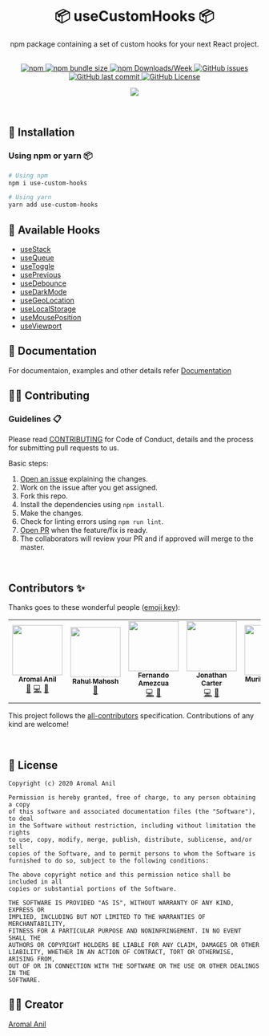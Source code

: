 <div align="center">
    <h1>📦 useCustomHooks 📦</h1>
    <p>npm package containing a set of custom hooks for your next React project.</p>
	<br/>
	<div align="center">
  <a href= "https://www.npmjs.com/package/use-custom-hooks/v/latest">
		<img alt="npm" src="https://img.shields.io/npm/v/use-custom-hooks?style=for-the-badge">
	</a>
	<a href= "https://www.npmjs.com/package/use-custom-hooks/">
		<img alt="npm bundle size" src="https://img.shields.io/bundlephobia/minzip/use-custom-hooks?style=for-the-badge">
	</a>
	<a href= "https://www.npmjs.com/package/use-custom-hooks/">
		<img alt="npm Downloads/Week" src="https://img.shields.io/npm/dw/use-custom-hooks?style=for-the-badge">
	</a>
	<a href="https://github.com/aromalanil/useCustomHooks/issues">
		<img alt="GitHub issues" src="https://img.shields.io/github/issues/aromalanil/useCustomHooks?style=for-the-badge">
	</a>
  <a href="https://github.com/aromalanil/useCustomHooks/commits/master">
    <img alt="GitHub last commit" src="https://img.shields.io/github/last-commit/aromalanil/useCustomHooks?style=for-the-badge">
  </a>
	<a href="https://github.com/aromalanil/useCustomHooks/blob/master/LICENSE">
		<img alt="GitHub License" src="https://img.shields.io/github/license/aromalanil/useCustomHooks?style=for-the-badge">
	</a>
  </br>

<!-- ALL-CONTRIBUTORS-BADGE:START - Do not remove or modify this section -->
<a href="https://github.com/aromalanil/useCustomHooks/graphs/contributors"><img src="https://img.shields.io/badge/all_contributors-5-orange.svg?style=for-the-badge" /></a>
<!-- ALL-CONTRIBUTORS-BADGE:END --> 

  </div>
</div>
<br/>

## 🧰 Installation

### Using npm or yarn 📦

```bash
# Using npm
npm i use-custom-hooks

# Using yarn
yarn add use-custom-hooks
```
## 📘 Available Hooks

- [useStack](https://github.com/aromalanil/useCustomHooks/tree/master/docs#-usestack)
- [useQueue](https://github.com/aromalanil/useCustomHooks/tree/master/docs#-usequeue)
- [useToggle](https://github.com/aromalanil/useCustomHooks/tree/master/docs#-usetoggle)
- [usePrevious](https://github.com/aromalanil/useCustomHooks/tree/master/docs#-useprevious)
- [useDebounce](https://github.com/aromalanil/useCustomHooks/tree/master/docs#-usedebounce)
- [useDarkMode](https://github.com/aromalanil/useCustomHooks/tree/master/docs#-usedarkmode)
- [useGeoLocation](https://github.com/aromalanil/useCustomHooks/tree/master/docs#-usegeolocation)
- [useLocalStorage](https://github.com/aromalanil/useCustomHooks/tree/master/docs#-uselocalstorage)
- [useMousePosition](https://github.com/aromalanil/useCustomHooks/tree/master/docs#-usemouseposition)
- [useViewport](https://github.com/aromalanil/useCustomHooks/tree/master/docs#-usepreview)

## 📄 Documentation
For documentaion, examples and other details refer [Documentation](https://github.com/aromalanil/useCustomHooks/tree/master/docs)


## 🤝🏻 Contributing

### Guidelines 📋
Please read [CONTRIBUTING](https://github.com/aromalanil/useCustomHooks/blob/master/CONTRIBUTING.md) for Code of Conduct, details and the process for submitting pull requests to us.

Basic steps:
1. [Open an issue](https://github.com/aromalanil/useCustomHooks/issues/new/choose) explaining the changes.
2. Work on the issue after you get assigned.
3. Fork this repo.
4. Install the dependencies using `npm install`.
5. Make the changes.
6. Check for linting errors using `npm run lint`.
7. [Open PR](https://github.com/aromalanil/useCustomHooks/compare) when the feature/fix is ready.
8. The collaborators will review your PR and if approved will merge to the master.

</br>

## Contributors ✨

Thanks goes to these wonderful people ([emoji key](https://allcontributors.org/docs/en/emoji-key)):

<!-- ALL-CONTRIBUTORS-LIST:START - Do not remove or modify this section -->
<!-- prettier-ignore-start -->
<!-- markdownlint-disable -->
<table>
  <tr>
    <td align="center"><a href="http://aromalanil.me"><img src="https://avatars1.githubusercontent.com/u/49222186?v=4" width="100px;" alt=""/><br /><sub><b>Aromal Anil</b></sub></a><br /><a href="https://github.com/aromalanil/useCustomHooks/commits?author=aromalanil" title="Documentation">📖</a> <a href="https://github.com/aromalanil/useCustomHooks/commits?author=aromalanil" title="Code">💻</a> <a href="#maintenance-aromalanil" title="Maintenance">🚧</a></td>
    <td align="center"><a href="https://www.rahulmahesh.me/"><img src="https://avatars3.githubusercontent.com/u/41413029?v=4" width="100px;" alt=""/><br /><sub><b>Rahul Mahesh</b></sub></a><br /><a href="https://github.com/aromalanil/useCustomHooks/commits?author=RahulMahesh62" title="Documentation">📖</a></td>
    <td align="center"><a href="https://github.com/fernandoamz"><img src="https://avatars3.githubusercontent.com/u/7818620?v=4" width="100px;" alt=""/><br /><sub><b>Fernando Amezcua</b></sub></a><br /><a href="https://github.com/aromalanil/useCustomHooks/commits?author=fernandoamz" title="Code">💻</a> <a href="https://github.com/aromalanil/useCustomHooks/commits?author=fernandoamz" title="Documentation">📖</a></td>
    <td align="center"><a href="https://github.com/minimatrix"><img src="https://avatars1.githubusercontent.com/u/23636134?v=4" width="100px;" alt=""/><br /><sub><b>Jonathan Carter</b></sub></a><br /><a href="https://github.com/aromalanil/useCustomHooks/commits?author=minimatrix" title="Code">💻</a> <a href="https://github.com/aromalanil/useCustomHooks/commits?author=minimatrix" title="Documentation">📖</a></td>
    <td align="center"><a href="https://github.com/MuriloucoLouco"><img src="https://avatars1.githubusercontent.com/u/58440129?v=4" width="100px;" alt=""/><br /><sub><b>Murilo Leandro</b></sub></a><br /><a href="https://github.com/aromalanil/useCustomHooks/commits?author=MuriloucoLouco" title="Code">💻</a> <a href="https://github.com/aromalanil/useCustomHooks/commits?author=MuriloucoLouco" title="Documentation">📖</a></td>
  </tr>
</table>

<!-- markdownlint-enable -->
<!-- prettier-ignore-end -->
<!-- ALL-CONTRIBUTORS-LIST:END -->

This project follows the [all-contributors](https://allcontributors.org) specification.
Contributions of any kind are welcome!

</br>

## 📜 License

```
Copyright (c) 2020 Aromal Anil

Permission is hereby granted, free of charge, to any person obtaining a copy
of this software and associated documentation files (the "Software"), to deal
in the Software without restriction, including without limitation the rights
to use, copy, modify, merge, publish, distribute, sublicense, and/or sell
copies of the Software, and to permit persons to whom the Software is
furnished to do so, subject to the following conditions:

The above copyright notice and this permission notice shall be included in all
copies or substantial portions of the Software.

THE SOFTWARE IS PROVIDED "AS IS", WITHOUT WARRANTY OF ANY KIND, EXPRESS OR
IMPLIED, INCLUDING BUT NOT LIMITED TO THE WARRANTIES OF MERCHANTABILITY,
FITNESS FOR A PARTICULAR PURPOSE AND NONINFRINGEMENT. IN NO EVENT SHALL THE
AUTHORS OR COPYRIGHT HOLDERS BE LIABLE FOR ANY CLAIM, DAMAGES OR OTHER
LIABILITY, WHETHER IN AN ACTION OF CONTRACT, TORT OR OTHERWISE, ARISING FROM,
OUT OF OR IN CONNECTION WITH THE SOFTWARE OR THE USE OR OTHER DEALINGS IN THE
SOFTWARE.
```

## ✍🏻 Creator

[Aromal Anil](https://aromalanil.me)

